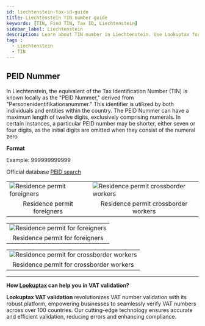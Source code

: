```yaml
---
id: liechtenstein-tax-id-guide
title: Liechtenstein TIN number guide
keywords: [TIN, Find TIN, Tax ID, Liechtenstein]
sidebar_label: Liechtenstein
description: Learn about TIN number in Liechtenstein. Use Lookuptax for hassle-free tax id validation in Liechtenstein and other 100+ countries
tags : 
  - Liechtenstein
  - TIN
---
```


## PEID Nummer
In Liechtenstein, the equivalent of the Tax Identification Number (TIN) is known locally as the "PEID Nummer," derived from "Personenidentifikationsnummer." This identifier is utilized by both individuals and entities within the country. The PEID Nummer can have a maximum length of twelve digits, exclusively comprising numerals. In certain instances, a particular PEID number may be shorter, either seven or four digits, as the initial digits are omitted when they consist of the numeral zero

**Format**

Example: 999999999999

Official database [PEID search](https://handelsregister.li/cr-portal/suche/suche.xhtml)

<table align="center" border="0px" border-color="#dedede"><tr><td>
  <img src="/docs/img/taxid/peid1.PNG" alt="Residence permit foreigners"/>
  </td><td>
  <img src="/docs/img/taxid/peid.PNG" alt="Residence permit crossborder workers"/>
  </td></tr>
  <tr><td align="center">Residence permit foreigners</td><td align="center">Residence permit crossborder workers</td></tr>
</table>

<table align="center" border="0px" border-color="#dedede"><tr><td>
  <img src="/docs/img/taxid/peid1.PNG" alt="Residence permit for foreigners"/>
  </td></tr>
  <tr><td align="center">Residence permit for foreigners</td></tr>
</table>

<table align="center" border="0px" border-color="#dedede"><tr><td>
  <img src="/docs/img/taxid/peid.PNG.PNG" alt="Residence permit for crossborder workers"/>
  </td></tr>
  <tr><td align="center">Residence permit for crossborder workers</td></tr>
</table>

----
**How [Lookuptax](https://lookuptax.com/) can help you in VAT validation?**

**Lookuptax VAT validation** revolutionizes VAT number validation with its robust platform, empowering businesses to seamlessly verify VAT numbers across over 100 countries. Our cutting-edge technology ensures accurate and efficient validation, reducing errors and enhancing compliance.

